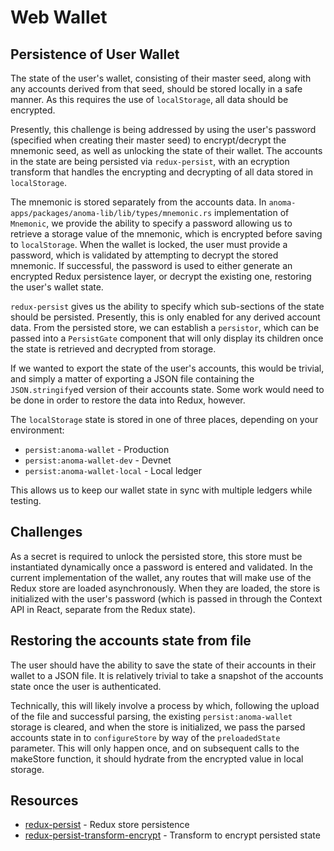 # Web Wallet

## Persistence of User Wallet

The state of the user's wallet, consisting of their master seed, along with any accounts derived from that seed, should be stored locally in a safe manner. As this requires the use of `localStorage`, all data should be encrypted.

Presently, this challenge is being addressed by using the user's password (specified when creating their master seed) to encrypt/decrypt the mnemonic seed, as well as unlocking the state of their wallet. The accounts in the state are being persisted via `redux-persist`, with an ecryption transform that handles the encrypting and decrypting of all data stored in `localStorage`.

The mnemonic is stored separately from the accounts data. In `anoma-apps/packages/anoma-lib/lib/types/mnemonic.rs` implementation of `Mnemonic`, we provide the ability to specify a password allowing us to retrieve a storage value of the mnemonic, which is encrypted before saving to `localStorage`. When the wallet is locked, the user must provide a password, which is validated by attempting to decrypt the stored mnemonic. If successful, the password is used to either generate an encrypted Redux persistence layer, or decrypt the existing one, restoring the user's wallet state.

`redux-persist` gives us the ability to specify which sub-sections of the state should be persisted. Presently, this is only enabled for any derived account data. From the persisted store, we can establish a `persistor`, which can be passed into a `PersistGate` component that will only display its children once the state is retrieved and decrypted from storage.

If we wanted to export the state of the user's accounts, this would be trivial, and simply a matter of exporting a JSON file containing the `JSON.stringify`ed version of their accounts state. Some work would need to be done in order to restore the data into Redux, however.

The `localStorage` state is stored in one of three places, depending on your environment:

- `persist:anoma-wallet` - Production
- `persist:anoma-wallet-dev` - Devnet
- `persist:anoma-wallet-local` - Local ledger

This allows us to keep our wallet state in sync with multiple ledgers while testing.

## Challenges

As a secret is required to unlock the persisted store, this store must be instantiated dynamically once a password is entered and validated. In the current implementation of the wallet, any routes that will make use of the Redux store are loaded asynchronously. When they are loaded, the store is initialized with the user's password (which is passed in through the Context API in React, separate from the Redux state).

## Restoring the accounts state from file

The user should have the ability to save the state of their accounts in their wallet to a JSON file. It is relatively trivial to take a snapshot of the accounts state once the user is authenticated.

Technically, this will likely involve a process by which, following the upload of the file and successful parsing, the existing `persist:anoma-wallet` storage is cleared, and when the store is initialized, we pass the parsed accounts state in to `configureStore` by way of the `preloadedState` parameter. This will only happen once, and on subsequent calls to the makeStore function, it should hydrate from the encrypted value in local storage.

## Resources

- [redux-persist](https://github.com/rt2zz/redux-persist) - Redux store persistence
- [redux-persist-transform-encrypt](https://github.com/maxdeviant/redux-persist-transform-encrypt) - Transform to encrypt persisted state
